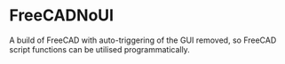 # FreeCADNoUI
A build of FreeCAD with auto-triggering of the GUI removed, so FreeCAD script functions can be utilised programmatically.
